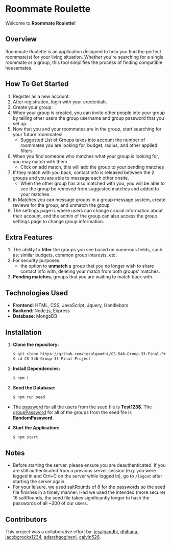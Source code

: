 # Roommate Roulette

Welcome to **Roommate Roulette!** 

## Overview

Roommate Roulette is an application designed to help you find the perfect roommate(s) for your living situation. Whether you're searching for a single roommate or a group, this tool simplifies the process of finding compatible housemates.

## How To Get Started
1. Register as a new account.
2. After registration, login with your credentials.
3. Create your group.
4. When your group is created, you can invite other people into your group by telling other users the group username and group password that you set up.
5. Now that you and your roommates are in the group, start searching for your future roommates!
   - Suggested List of Groups takes into account the number of roommates you are looking for, budget, radius, and other applied filters
6. When you find someone who matches what your group is looking for, you may match with them
   - Click on add match, this will add the group to your pending matches 
7. If they match with you back, contact info is released between the 2 groups and you are able to message each other onsite.
   - When the other group has also matched with you, you will be able to see the group be removed from suggested matches and added to your matches.
8. In Matches you can message groups in a group message system, create reviews for the group, and unmatch the group
9. The settings page is where users can change crucial information about their account, and the admin of the group can also access the group settings page to change group information.

## Extra Features
 1. The ability to **filter** the groups you see based on numerous fields, such as: similar budgets, common group interests, etc.
 2. For security purposes:
      -  the option to **unmatch** a group that you no longer wish to share contact info with, deleting your match from both groups' matches.
 3. **Pending matches**, groups that you are waiting to match back with.

## Technologies Used

- **Frontend**: HTML, CSS, JavaScript, Jquery, Handlebars
- **Backend**: Node.js, Express
- **Database**: MongoDB

## Installation

1. **Clone the repository:**

   ```bash
   $ git clone https://github.com/jesalgandhi/CS-546-Group-33-Final-Project
   $ cd CS-546-Group-33-Final-Project
   ```

2. **Install Dependencies:**

   ```bash
   $ npm i
   ```

3. **Seed the Database:**

   ```bash
   $ npm run seed
   ```
- The <u>password</u> for all the users from the seed file is **Test123$**. The <u>groupPassword</u> for all of the groups from the seed file is **RandomPassword**.

4. **Start the Application:**

   ```bash
   $ npm start
   ```

## Notes
- Before starting the server, please ensure you are deauthenticated. If you are still authenticated from a previous server session (e.g. you were logged in and Ctrl+C on the server while logged in), go to `/logout` after starting the server again.
- For your leisure, we used saltRounds of 8 for the passwords so the seed file finishes in a timely manner. Had we used the intended (more secure) 16 saltRounds, the seed file takes significantly longer to hash the passwords of all ~300 of our users.


## Contributors
This project was a collaborative effort by: 
<a href="https://github.com/jesalgandhi">jesalgandhi</a>, <a href="https://github.com/dhihana">dhihana</a>, <a href="https://github.com/jacobgrocks1234">jacobgrocks1234</a>, <a href="https://github.com/adarshgogineni">adarshgogineni</a>, <a href="https://github.com/calvin526">calvin526</a>.
